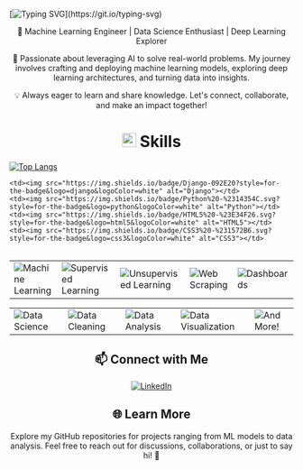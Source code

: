 [![Typing SVG](https://readme-typing-svg.demolab.com/?lines=Hello++World!+I'm+Saidi+Souhaieb.;Welcome+To+My+Profile.)](https://git.io/typing-svg)

<p align="center">
  🚀 Machine Learning Engineer | Data Science Enthusiast | Deep Learning Explorer
</p>

<p align="center">
  🔧 Passionate about leveraging AI to solve real-world problems. My journey involves crafting and deploying machine learning models, exploring deep learning architectures, and turning data into insights.
</p>

<p align="center">
  💡 Always eager to learn and share knowledge. Let's connect, collaborate, and make an impact together!
</p>

<h1 align="center">
  <img src="https://media2.giphy.com/media/QssGEmpkyEOhBCb7e1/giphy.gif?cid=ecf05e47a0n3gi1bfqntqmob8g9aid1oyj2wr3ds3mg700bl&rid=giphy.gif" width="25">
  <b> Skills</b>  
</h1>

<table align="center">
  <tr>
    
[![Top Langs](https://github-readme-stats.vercel.app/api/top-langs/?username=anuraghazra&layout=donut-vertical)](https://github.com/anuraghazra/github-readme-stats)
    
    <td><img src="https://img.shields.io/badge/Django-092E20?style=for-the-badge&logo=django&logoColor=white" alt="Django"></td>
    <td><img src="https://img.shields.io/badge/Python%20-%2314354C.svg?style=for-the-badge&logo=python&logoColor=white" alt="Python"></td>
    <td><img src="https://img.shields.io/badge/HTML5%20-%23E34F26.svg?style=for-the-badge&logo=html5&logoColor=white" alt="HTML5"></td>
    <td><img src="https://img.shields.io/badge/CSS3%20-%231572B6.svg?style=for-the-badge&logo=css3&logoColor=white" alt="CSS3"></td>
  </tr>
</table>

<table align="center">
  <tr>
    <td><img src="https://img.shields.io/badge/Machine%20Learning-brightgreen?style=for-the-badge" alt="Machine Learning"></td>
    <td><img src="https://img.shields.io/badge/ML-Supervized%20Learning-brightgreen?style=for-the-badge" alt="Supervised Learning"></td>
    <td><img src="https://img.shields.io/badge/ML-Unsupervized%20Learning-brightgreen?style=for-the-badge" alt="Unsupervised Learning"></td>
    <td><img src="https://img.shields.io/badge/Web%20Scraping-red?style=for-the-badge" alt="Web Scraping"></td>
    <td><img src="https://img.shields.io/badge/Dashboards-red?style=for-the-badge" alt="Dashboards"></td>
  </tr>
</table>

<table align="center">
  <tr>
    <td><img src="https://img.shields.io/badge/Data%20Science-blue?style=for-the-badge" alt="Data Science"></td>
    <td><img src="https://img.shields.io/badge/DS-Data%20Cleaning-blue?style=for-the-badge" alt="Data Cleaning"></td>
    <td><img src="https://img.shields.io/badge/DS-Data%20Analysis-blue?style=for-the-badge" alt="Data Analysis"></td>
    <td><img src="https://img.shields.io/badge/DS-Data%20Visualization-blue?style=for-the-badge" alt="Data Visualization"></td>
    <td><img src="https://img.shields.io/badge/And%20More!-yellow?style=for-the-badge" alt="And More!"></td>
  </tr>
</table>

<h2 align="center"> 📫 Connect with Me </h2>

<p align="center">
  <a href="https://www.linkedin.com/in/saidi-souhaieb-4632702a8/">
    <img src="https://img.shields.io/badge/LinkedIn-0077B5?style=for-the-badge&logo=linkedin&logoColor=white" alt="LinkedIn">
  </a>
</p>

<h2 align="center"> 🌐 Learn More </h2>

<p align="center">
  Explore my GitHub repositories for projects ranging from ML models to data analysis. Feel free to reach out for discussions, collaborations, or just to say hi! 🌟
</p>

</body>
</html>
